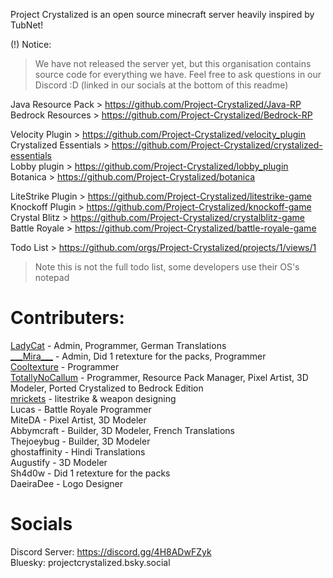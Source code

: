 Project Crystalized is an open source minecraft server heavily inspired by TubNet!

(!) Notice:
> We have not released the server yet, but this organisation contains source code for everything we have. Feel free to ask questions in our Discord :D (linked in our socials at the bottom of this readme)

Java Resource Pack > https://github.com/Project-Crystalized/Java-RP <br>
Bedrock Resources > https://github.com/Project-Crystalized/Bedrock-RP <br>

Velocity Plugin > https://github.com/Project-Crystalized/velocity_plugin <br>
Crystalized Essentials > https://github.com/Project-Crystalized/crystalized-essentials <br>
Lobby plugin > https://github.com/Project-Crystalized/lobby_plugin <br>
Botanica > https://github.com/Project-Crystalized/botanica <br>

LiteStrike Plugin > https://github.com/Project-Crystalized/litestrike-game <br>
Knockoff Plugin > https://github.com/Project-Crystalized/knockoff-game <br>
Crystal Blitz > https://github.com/Project-Crystalized/crystalblitz-game <br>
Battle Royale > https://github.com/Project-Crystalized/battle-royale-game <br>

Todo List > https://github.com/orgs/Project-Crystalized/projects/1/views/1 <br>
> Note this is not the full todo list, some developers use their OS's notepad <br>

# Contributers:
[LadyCat](https://github.com/LadyCattv) - Admin, Programmer, German Translations <br>
[\_\_\_Mira\_\_\_](https://github.com/Mira438) - Admin, Did 1 retexture for the packs, Programmer <br>
[Cooltexture](https://github.com/cooltexture1) - Programmer <br>
[TotallyNoCallum](https://github.com/TotallyNoCallum) - Programmer, Resource Pack Manager, Pixel Artist, 3D Modeler, Ported Crystalized to Bedrock Edition <br>
[mrickets](https://github.com/crickira) - litestrike & weapon designing <br>
Lucas - Battle Royale Programmer <br>
MiteDA - Pixel Artist, 3D Modeler <br>
Abbymcraft - Builder, 3D Modeler, French Translations <br>
Thejoeybug - Builder, 3D Modeler <br>
ghostaffinity - Hindi Translations <br>
Augustify - 3D Modeler <br>
Sh4d0w - Did 1 retexture for the packs <br>
DaeiraDee - Logo Designer <br> 

# Socials
Discord Server: https://discord.gg/4H8ADwFZyk <br>
Bluesky: projectcrystalized.bsky.social <br>
